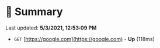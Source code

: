 # 📖 Summary
Last updated: **5/3/2021, 12:53:09 PM**

- `GET` [https://google.com](https://google.com) - **Up** (118ms)
